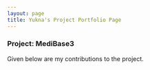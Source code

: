 ```yaml
---
layout: page
title: Yukna's Project Portfolio Page
---
```


### Project: MediBase3

Given below are my contributions to the project.
